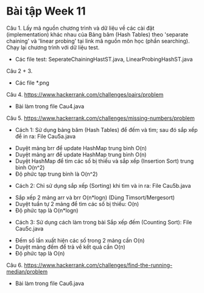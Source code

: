 # Bài tập Week 11
Câu 1. Lấy mã nguồn chương trình và dữ liệu về các cài đặt (implementation) khác nhau của Bảng băm (Hash Tables) theo 'separate chaining' và 'linear probing' tại link mã nguồn môn học (phần searching). Chạy lại chương trình với dữ liệu test.
- Các file test: SeperateChainingHastST.java, LinearProbingHashST.java

Câu 2 + 3.
- Các file *.png

Câu 4. https://www.hackerrank.com/challenges/pairs/problem
- Bài làm trong file Cau4.java

Câu 5. https://www.hackerrank.com/challenges/missing-numbers/problem
- Cách 1: Sử dụng bảng băm (Hash Tables) để đếm và tìm; sau đó sắp xếp để in ra: File Cau5a.java
+ Duyệt mảng brr để update HashMap trung bình O(n)
+ Duyệt mảng arr để update HashMap trung bình O(n)
+ Duyệt HashMap để tìm các số bị thiếu và sắp xếp (Insertion Sort) trung bình O(n^2)
+ Độ phức tạp trung bình là O(n^2)
- Cách 2: Chỉ sử dụng sắp xếp (Sorting) khi tìm và in ra: File Cau5b.java
+ Sắp xếp 2 mảng arr và brr O(n*logn) (Dùng Timsort/Mergesort)
+ Duyệt tuần tự 2 mảng để tìm các số bị thiếu: O(n)
+ Độ phức tạp là O(n*logn)
- Cách 3: Sử dụng cách làm trong bài Sắp xếp đếm (Counting Sort): File Cau5c.java
+ Đếm số lần xuất hiện các số trong 2 mảng cần O(n)
+ Duyệt mảng đếm để trả về kết quả cần O(n)
+ Độ phức tạp là O(n)

Câu 6. https://www.hackerrank.com/challenges/find-the-running-median/problem
- Bài làm trong file Cau6.java